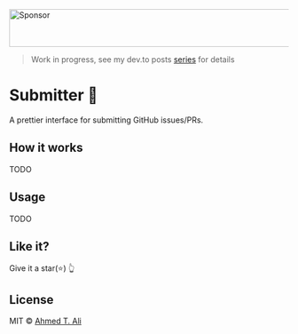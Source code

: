 <a target='_blank' rel='nofollow' href='https://app.codesponsor.io/link/yF8xMRYKxBs3t9VeMWabeRrx/ahmed-taj/submitter'>
  <img alt='Sponsor' width='888' height='68' src='https://app.codesponsor.io/embed/yF8xMRYKxBs3t9VeMWabeRrx/ahmed-taj/submitter.svg' />
</a>

> Work in progress, see my dev.to posts [series](https://dev.to/ahmedtaj/idea-to-build-submission-friendly-projects-intro-2dc) for details

# Submitter 🤖

A prettier interface for submitting GitHub issues/PRs.

## How it works

TODO

## Usage

TODO

## Like it?

Give it a star(:star:) :point_up_2:

## License

MIT © [Ahmed T. Ali](https://github.com/ahmed-taj)
